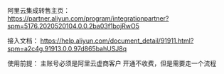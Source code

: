 阿里云集成转售主页：
https://partner.aliyun.com/program/integrationpartner?spm=5176.2020520104.0.0.2ba03f1bojRwO5


接入文档：
https://help.aliyun.com/document_detail/91911.html?spm=a2c4g.91913.0.0.97d865bahUSJ8q



使用前提：
主账号必须是阿里云虚商客户
开通不收费，但是需要走一个流程
